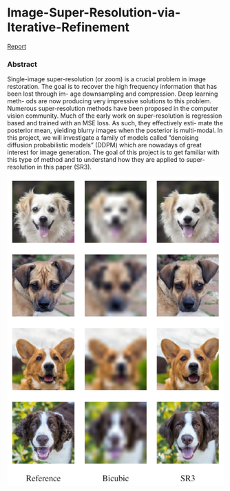 # Image-Super-Resolution-via-Iterative-Refinement
[Report](https://github.com/zmehdiz97/Image-Super-Resolution-via-Iterative-Refinement/blob/main/SR3_report.pdf)

 ### Abstract
 Single-image super-resolution (or zoom) is a crucial
problem in image restoration. The goal is to recover the
high frequency information that has been lost through im-
age downsampling and compression. Deep learning meth-
ods are now producing very impressive solutions to this
problem. Numerous super-resolution methods have been
proposed in the computer vision community. Much of the
early work on super-resolution is regression based and
trained with an MSE loss. As such, they effectively esti-
mate the posterior mean, yielding blurry images when the
posterior is multi-modal.
In this project, we will investigate a family of models
called ”denoising diffusion probabilistic models” (DDPM)
which are nowadays of great interest for image generation.
The goal of this project is to get familiar with this type of
method and to understand how they are applied to super-
resolution in this paper (SR3).

![prediction example](https://github.com/zmehdiz97/Image-Super-Resolution-via-Iterative-Refinement/blob/main/misc/dog1.png)

